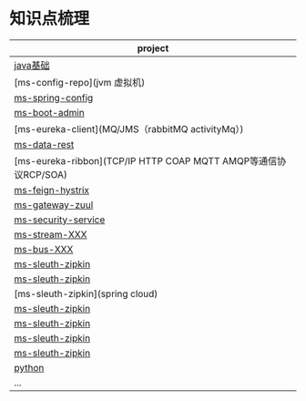 # 知识点梳理
|project|
|---| 
|[java基础](基础)|
|[ms-config-repo](jvm 虚拟机)|
|[ms-spring-config](性能调优)|
|[ms-boot-admin](算法)|
|[ms-eureka-client](MQ/JMS（rabbitMQ activityMq）)|
|[ms-data-rest](IO与网络通信，网络分层结构)|
|[ms-eureka-ribbon](TCP/IP HTTP COAP MQTT AMQP等通信协议RCP/SOA)|
|[ms-feign-hystrix](多线程，高并发)|
|[ms-gateway-zuul](设计模式)|
|[ms-security-service](网络安全)|
|[ms-stream-XXX](spring)| 
|[ms-bus-XXX](hibernate)|
|[ms-sleuth-zipkin](nosql)|
|[ms-sleuth-zipkin](关系型数据库与大数据与高并发与mysql性能调优)|
|[ms-sleuth-zipkin](spring cloud)|
|[ms-sleuth-zipkin](docker容器)|
|[ms-sleuth-zipkin](netty)|
|[ms-sleuth-zipkin](dubbo)|
|[ms-sleuth-zipkin](zookeeper)|
|[python](python)|
|...|
